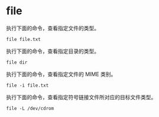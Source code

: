 # file

执行下面的命令，查看指定文件的类型。

```
file file.txt
```

执行下面的命令，查看指定目录的类型。

```
file dir
```

执行下面的命令，查看指定文件的 MIME 类别。

```
file -i file.txt
```

执行下面的命令，查看指定符号链接文件所对应的目标文件类型。

```
file -L /dev/cdrom
```

